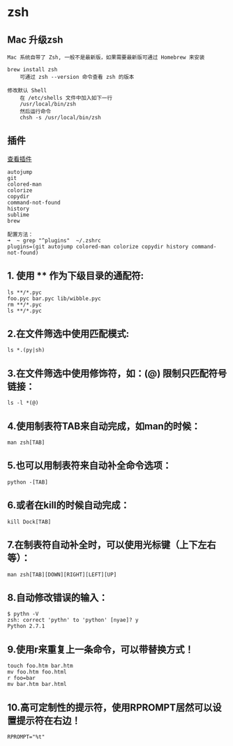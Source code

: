 # zsh

## Mac 升级zsh

```shell
Mac 系统自带了 Zsh, 一般不是最新版，如果需要最新版可通过 Homebrew 来安装

brew install zsh
    可通过 zsh --version 命令查看 zsh 的版本

修改默认 Shell
    在 /etc/shells 文件中加入如下一行
    /usr/local/bin/zsh
    然后运行命令
    chsh -s /usr/local/bin/zsh
```

## 插件

[查看插件](https://github.com/robbyrussell/oh-my-zsh/wiki/Plugins-Overview)

```shell
autojump
git
colored-man
colorize
copydir
command-not-found
history
sublime
brew

配置方法：
➜  ~ grep "^plugins"  ~/.zshrc
plugins=(git autojump colored-man colorize copydir history command-not-found)
```

## 1. 使用 ** 作为下级目录的通配符:

```shell
ls **/*.pyc
foo.pyc bar.pyc lib/wibble.pyc
rm **/*.pyc
ls **/*.pyc
```

## 2.在文件筛选中使用匹配模式:

    ls *.(py|sh)

## 3.在文件筛选中使用修饰符，如：(@) 限制只匹配符号链接：

    ls -l *(@)

## 4.使用制表符TAB来自动完成，如man的时候：

    man zsh[TAB]

## 5.也可以用制表符来自动补全命令选项：

    python -[TAB]

## 6.或者在kill的时候自动完成：

    kill Dock[TAB]

## 7.在制表符自动补全时，可以使用光标键（上下左右等）：

    man zsh[TAB][DOWN][RIGHT][LEFT][UP]

## 8.自动修改错误的输入：

```shell
$ pythn -V
zsh: correct 'pythn' to 'python' [nyae]? y
Python 2.7.1
```

## 9.使用r来重复上一条命令，可以带替换方式！

```shell
touch foo.htm bar.htm
mv foo.htm foo.html
r foo=bar
mv bar.htm bar.html
```

## 10.高可定制性的提示符，使用RPROMPT居然可以设置提示符在右边！

    RPROMPT="%t"
